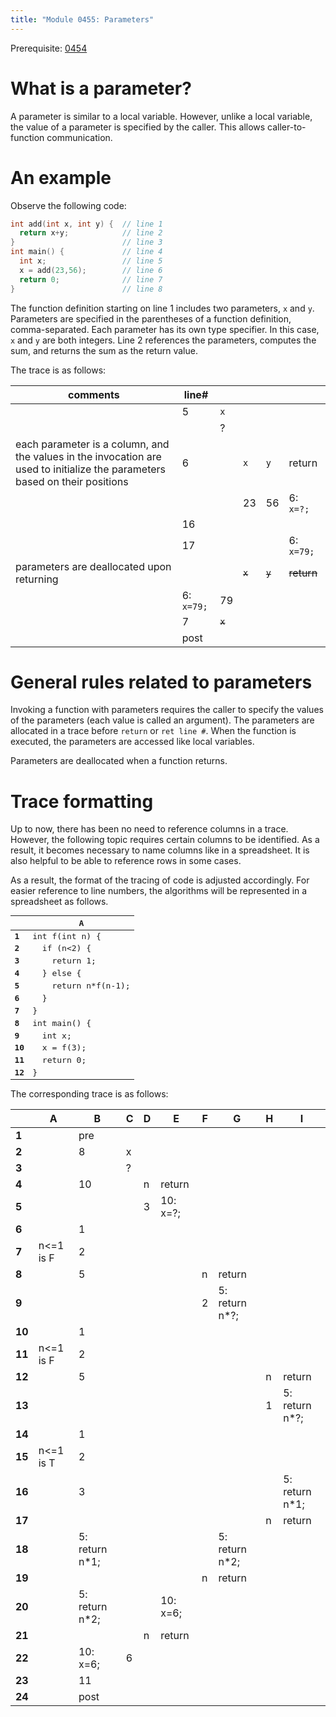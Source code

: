 ```yaml
---
title: "Module 0455: Parameters"
---
```


Prerequisite: [0454](../0454)

# What is a parameter?

A parameter is similar to a local variable. However, unlike a local variable, the value of a parameter is specified by the caller. This allows caller-to-function communication.

# An example

Observe the following code:

```c
int add(int x, int y) {  // line 1
  return x+y;            // line 2
}                        // line 3
int main() {             // line 4
  int x;                 // line 5
  x = add(23,56);        // line 6
  return 0;              // line 7
}                        // line 8
```

The function definition starting on line 1 includes two parameters, `x` and `y`. Parameters are specified in the parentheses of a function definition, comma-separated. Each parameter has its own type specifier. In this case, `x` and `y` are both integers. Line 2 references the parameters, computes the sum, and returns the sum as the return value.

The trace is as follows:

|comments|line#|<span style="color:transparent" markdown=1>`x`</span>|<span style="color:transparent" markdown=1>`x`</span>|<span style="color:transparent" markdown=1>`y`</span>|<span style="color: transparent;" markdown=1>return</span>|
|-|-|-|-|-|-|
| |5|`x`|
| | |?|
|each parameter is a column, and the values in the invocation are used to initialize the parameters based on their positions|6| |`x`|`y`|return|
| | | |23|56|6: `x=?;`|
| |16| |  |  |         |
| |17| |  |  |6: `x=79;`|
|parameters are deallocated upon returning|  | |~~`x`~~|~~`y`~~|~~return~~|
| |6: `x=79;`|79|
| |7|~~`x`~~|
| |post|

# General rules related to parameters

Invoking a function with parameters requires the caller to specify the values of the parameters (each value is called an argument). The parameters are allocated in a trace before `return` or `ret line #`. When the function is executed, the parameters are accessed like local variables.

Parameters are deallocated when a function returns.

# Trace formatting

Up to now, there has been no need to reference columns in a trace. However, the following topic requires certain columns to be identified. As a result, it becomes necessary to name columns like in a spreadsheet. It is also helpful to be able to reference rows in some cases.

As a result, the format of the tracing of code is adjusted accordingly. For easier reference to line numbers, the algorithms will be represented in a spreadsheet as follows.

<div style="font-family: monospace;" markdown=1>
  
| |A|
|-|-|
|**1**|int&nbsp;f(int&nbsp;n)&nbsp;{|
|**2**|&nbsp;&nbsp;if&nbsp;(n<2)&nbsp;{|
|**3**|&nbsp;&nbsp;&nbsp;&nbsp;return&nbsp;1;|
|**4**|&nbsp;&nbsp;}&nbsp;else&nbsp;{|
|**5**|&nbsp;&nbsp;&nbsp;&nbsp;return&nbsp;n*f(n-1);|
|**6**|&nbsp;&nbsp;}|
|**7**|}|
|**8**|int&nbsp;main()&nbsp;{|
|**9**|&nbsp;&nbsp;int&nbsp;x;|
|**10**|&nbsp;&nbsp;x&nbsp;=&nbsp;f(3);|
|**11**|&nbsp;&nbsp;return&nbsp;0;|
|**12**|}|

</div>

The corresponding trace is as follows:

| |A|B|C|D|E|F|G|H|I|
|-|-|-|-|-|-|-|-|-|-|
|**1**||pre||||||||
|**2**||8|x|||||||
|**3**|||?|||||||
|**4**||10||n|return|||||
|**5**||||3|10: x=?;|||||
|**6**||1||||||||
|**7**|n<=1 is F|2||||||||
|**8**||5||||n|return|||
|**9**||||||2|5: return n*?;|||
|**10**||1||||||||
|**11**|n<=1 is F|2||||||||
|**12**||5||||||n|return|
|**13**||||||||1|5: return n*?;|
|**14**||1||||||||
|**15**|n<=1 is T|2||||||||
|**16**||3|||||||5: return n*1;|
|**17**||||||||n|return|
|**18**||5: return n*1;|||||5: return n*2;|||
|**19**||||||n|return|||
|**20**||5: return n*2;|||10: x=6;|||||
|**21**||||n|return|||||
|**22**||10: x=6;|6|||||||
|**23**||11||||||||
|**24**||post||||||||

